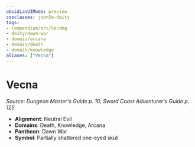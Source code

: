 ```yaml
---
obsidianUIMode: preview
cssclasses: json5e-deity
tags:
- compendium/src/5e/dmg
- deity/dawn-war
- domain/arcana
- domain/death
- domain/knowledge
aliases: ["Vecna"]
---
```

# Vecna
*Source: Dungeon Master's Guide p. 10, Sword Coast Adventurer's Guide p. 125* 

- **Alignment**: Neutral Evil
- **Domains**: Death, Knowledge, Arcana
- **Pantheon**: Dawn War
- **Symbol**: Partially shattered one-eyed skull